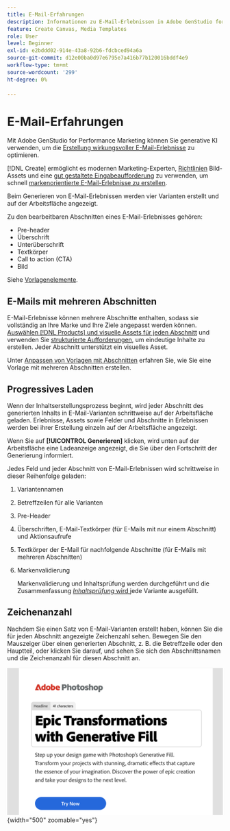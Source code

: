 ```yaml
---
title: E-Mail-Erfahrungen
description: Informationen zu E-Mail-Erlebnissen in Adobe GenStudio for Performance Marketing.
feature: Create Canvas, Media Templates
role: User
level: Beginner
exl-id: e2bddd02-914e-43a8-92b6-fdcbced94a6a
source-git-commit: d12e00ba0d97e6795e7a416b77b120016bddf4e9
workflow-type: tm+mt
source-wordcount: '299'
ht-degree: 0%

---
```


# E-Mail-Erfahrungen

Mit Adobe GenStudio for Performance Marketing können Sie generative KI verwenden, um die [Erstellung wirkungsvoller E-Mail-Erlebnisse](/help/user-guide/create/create-email-experience.md) zu optimieren.

[!DNL Create] ermöglicht es modernen Marketing-Experten, [Richtlinien](/help/user-guide/guidelines/overview.md) Bild-Assets und eine [gut gestaltete Eingabeaufforderung](/help/user-guide/effective-prompts.md) zu verwenden, um schnell [markenorientierte E-Mail-Erlebnisse zu erstellen](/help/user-guide/create/create-email-experience.md).

Beim Generieren von E-Mail-Erlebnissen werden vier Varianten erstellt und auf der Arbeitsfläche angezeigt.

Zu den bearbeitbaren Abschnitten eines E-Mail-Erlebnisses gehören:

* Pre-header
* Überschrift
* Unterüberschrift
* Textkörper
* Call to action (CTA)
* Bild

Siehe [Vorlagenelemente](/help/user-guide/content/use-templates.md#template-elements).

<!-- ## Email capabilities

Content creators and marketers can produce brand-consistent email experiences in GenStudio for Performance Marketing. -->

## E-Mails mit mehreren Abschnitten

E-Mail-Erlebnisse können mehrere Abschnitte enthalten, sodass sie vollständig an Ihre Marke und Ihre Ziele angepasst werden können. [Auswählen [!DNL Products]  und visuelle Assets für jeden Abschnitt](/help/user-guide/create/create-email-experience.md#add-parameters) und verwenden Sie [strukturierte Aufforderungen](/help/user-guide/effective-prompts.md#structured-prompts), um eindeutige Inhalte zu erstellen. Jeder Abschnitt unterstützt ein visuelles Asset.

Unter [Anpassen von Vorlagen mit Abschnitten](/help/user-guide/content/customize-template.md#sections-or-groups) erfahren Sie, wie Sie eine Vorlage mit mehreren Abschnitten erstellen.

## Progressives Laden

Wenn der Inhaltserstellungsprozess beginnt, wird jeder Abschnitt des generierten Inhalts in E-Mail-Varianten schrittweise auf der Arbeitsfläche geladen. Erlebnisse, Assets sowie Felder und Abschnitte in Erlebnissen werden bei ihrer Erstellung einzeln auf der Arbeitsfläche angezeigt.

Wenn Sie auf **[!UICONTROL Generieren]** klicken, wird unten auf der Arbeitsfläche eine Ladeanzeige angezeigt, die Sie über den Fortschritt der Generierung informiert.

Jedes Feld und jeder Abschnitt von E-Mail-Erlebnissen wird schrittweise in dieser Reihenfolge geladen:

1. Variantennamen
1. Betreffzeilen für alle Varianten
1. Pre-Header
1. Überschriften, E-Mail-Textkörper (für E-Mails mit nur einem Abschnitt) und Aktionsaufrufe
1. Textkörper der E-Mail für nachfolgende Abschnitte (für E-Mails mit mehreren Abschnitten)
1. Markenvalidierung

   Markenvalidierung und Inhaltsprüfung werden durchgeführt und die Zusammenfassung [_Inhaltsprüfung_ wird ](/help/user-guide/guidelines/brand-validation.md#content-check-summary) jede Variante ausgefüllt.

## Zeichenanzahl

Nachdem Sie einen Satz von E-Mail-Varianten erstellt haben, können Sie die für jeden Abschnitt angezeigte Zeichenzahl sehen. Bewegen Sie den Mauszeiger über einen generierten Abschnitt, z. B. die Betreffzeile oder den Hauptteil, oder klicken Sie darauf, und sehen Sie sich den Abschnittsnamen und die Zeichenanzahl für diesen Abschnitt an.

![Zeichenanzahl](/help/assets/character-count.png){width="500" zoomable="yes"}
